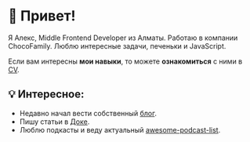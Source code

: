 
# 👋 Привет!

Я Алекс, Middle Frontend Developer из Алматы. Работаю в компании ChocoFamily. Люблю интересные задачи, печеньки и JavaScript. 

Если вам интересны **мои навыки**, то можете **ознакомиться** с ними в [CV](https://webdev.kz/cv).

<!--
## ✔️ Навыки:
- **Языки:** `JavaScript`, `TypeScript`.
- **Фреймворки:** `React.js`, `Vue.js`.
- **UI библиотеки:** `Bootstrap`, `Tailwind`.
- **Инструменты:** `Git`, `Vite`. 
- **React-экосистема:** `Redux`, `Redux Toolkit`, `Ant Design`.
- **Vue-экосистема:** `Vuex`, `Vue Petite`, `Vuetify`. 
- **Тесты:** `Jest`, `Testing Library`, `Vitest`. 
-->

## 💡 Интересное:
- Недавно начал вести собственный [блог](https://webdev.kz/blog).
- Пишу статьи в [Доке](https://doka.guide/people/punkmachine/).
- Люблю подкасты и веду актуальный [awesome-podcast-list](https://github.com/punkmachine/podcast-list).
